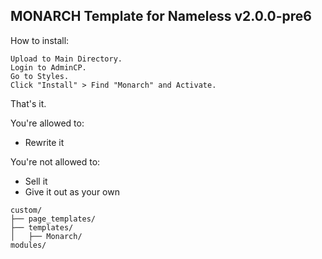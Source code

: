 ## MONARCH Template for Nameless v2.0.0-pre6

How to install:

    Upload to Main Directory.
    Login to AdminCP.
    Go to Styles.
    Click "Install" > Find "Monarch" and Activate.

That's it.

You're allowed to:
- Rewrite it

You're not allowed to:
- Sell it
- Give it out as your own

```
custom/
├── page_templates/
├── templates/
│   ├── Monarch/
modules/
```
